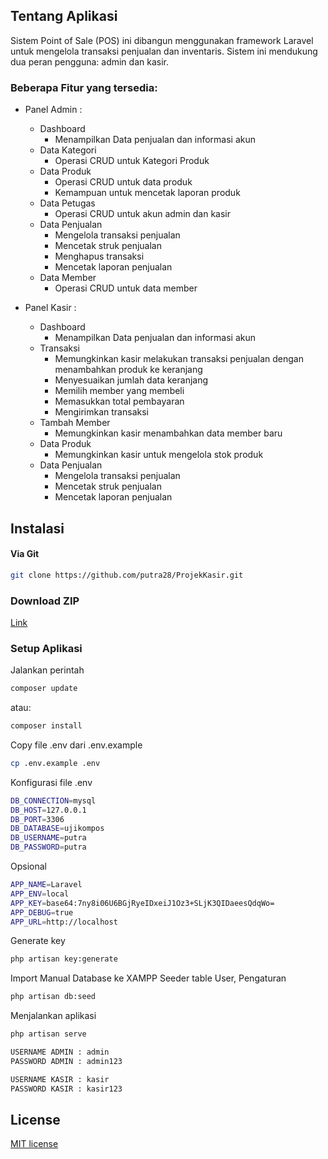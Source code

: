 

## Tentang Aplikasi

Sistem Point of Sale (POS) ini dibangun menggunakan framework Laravel untuk mengelola transaksi penjualan dan inventaris. Sistem ini mendukung dua peran pengguna: admin dan kasir.

### Beberapa Fitur yang tersedia:
- Panel Admin :
  - Dashboard
    - Menampilkan Data penjualan dan informasi akun
  - Data Kategori
    - Operasi CRUD untuk Kategori Produk
  - Data Produk
    - Operasi CRUD untuk data produk
    - Kemampuan untuk mencetak laporan produk
  - Data Petugas
    - Operasi CRUD untuk akun admin dan kasir
  - Data Penjualan
    - Mengelola transaksi penjualan
    - Mencetak struk penjualan
    - Menghapus transaksi
    - Mencetak laporan penjualan
  - Data Member
    - Operasi CRUD untuk data member

- Panel Kasir :
  - Dashboard
    - Menampilkan Data penjualan dan informasi akun
  - Transaksi
    - Memungkinkan kasir melakukan transaksi penjualan dengan menambahkan produk ke keranjang
    - Menyesuaikan jumlah data keranjang
    - Memilih member yang membeli
    - Memasukkan total pembayaran
    - Mengirimkan transaksi
  - Tambah Member
    - Memungkinkan kasir menambahkan data member baru
  - Data Produk
    - Memungkinkan kasir untuk mengelola stok produk
  - Data Penjualan
    - Mengelola transaksi penjualan
    - Mencetak struk penjualan
    - Mencetak laporan penjualan

## Instalasi
#### Via Git
```bash
git clone https://github.com/putra28/ProjekKasir.git
```

### Download ZIP
[Link](https://github.com/putra28/ProjekKasir/archive/refs/heads/main.zip)

### Setup Aplikasi
Jalankan perintah 
```bash
composer update
```
atau:
```bash
composer install
```
Copy file .env dari .env.example
```bash
cp .env.example .env
```
Konfigurasi file .env
```bash
DB_CONNECTION=mysql
DB_HOST=127.0.0.1
DB_PORT=3306
DB_DATABASE=ujikompos
DB_USERNAME=putra
DB_PASSWORD=putra
```
Opsional
```bash
APP_NAME=Laravel
APP_ENV=local
APP_KEY=base64:7ny8i06U6BGjRyeIDxeiJ1Oz3+SLjK3QIDaeesQdqWo=
APP_DEBUG=true
APP_URL=http://localhost
```
Generate key
```bash
php artisan key:generate
```
Import Manual Database ke XAMPP
Seeder table User, Pengaturan
```bash
php artisan db:seed
```
Menjalankan aplikasi
```bash
php artisan serve
```
```bash
USERNAME ADMIN : admin
PASSWORD ADMIN : admin123

USERNAME KASIR : kasir
PASSWORD KASIR : kasir123
```
## License

[MIT license](https://opensource.org/licenses/MIT)
